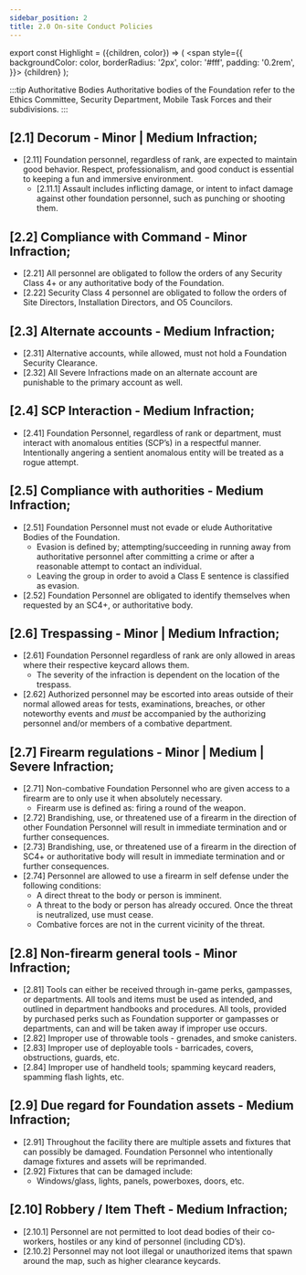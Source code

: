 ```yaml
---
sidebar_position: 2
title: 2.0 On-site Conduct Policies
---
```


export const Highlight = ({children, color}) => (
<span
style={{
      backgroundColor: color,
      borderRadius: '2px',
      color: '#fff',
      padding: '0.2rem',
    }}>
{children}
</span>
);



:::tip Authoritative Bodies
Authoritative bodies of the Foundation refer to the <Highlight color="#3d9c1a">Ethics Committee</Highlight>, <Highlight color="#7a7d80">Security Department</Highlight>, <Highlight color="#3269a8">Mobile Task Forces</Highlight> and their subdivisions.
:::

## [2.1] Decorum - <Highlight color="#403f3d">Minor</Highlight> | <Highlight color="#c29429">Medium</Highlight> Infraction;
- [2.11] Foundation personnel, regardless of rank, are expected to maintain good behavior. Respect, professionalism, and good conduct is essential to keeping a fun and immersive environment.
  - [2.11.1] Assault includes inflicting damage, or intent to infact damage against other foundation personnel, such as punching or shooting them.

## [2.2] Compliance with Command - <Highlight color="#403f3d">Minor Infraction</Highlight>;
- [2.21] All personnel are obligated to follow the orders of any Security Class 4+ or any authoritative body of the Foundation. 
- [2.22] Security Class 4 personnel are obligated to follow the orders of Site Directors, Installation Directors, and O5 Councilors. 

## [2.3] Alternate accounts - <Highlight color="#c29429">Medium Infraction</Highlight>;
- [2.31] Alternative accounts, while allowed, must not hold a Foundation Security Clearance. 
- [2.32] All Severe Infractions made on an alternate account are punishable to the primary account as well. 


## [2.4] SCP Interaction - <Highlight color="#c29429">Medium Infraction</Highlight>;
- [2.41] Foundation Personnel, regardless of rank or department, must interact with anomalous entities (SCP’s) in a respectful manner. Intentionally angering a sentient anomalous entity will be treated as a rogue attempt.

## [2.5] Compliance with authorities - <Highlight color="#c29429">Medium Infraction</Highlight>;
- [2.51]  Foundation Personnel must not evade or elude Authoritative Bodies of the Foundation.
  - Evasion is defined by; attempting/succeeding in running away from authoritative personnel after committing a crime or after a reasonable attempt to contact an individual. 
  - Leaving the group in order to avoid a Class E sentence is classified as evasion. 
- [2.52] Foundation Personnel are obligated to identify themselves when requested by an SC4+, or authoritative body. 

## [2.6] Trespassing - <Highlight color="#403f3d">Minor</Highlight> | <Highlight color="#c29429">Medium Infraction</Highlight>;
- [2.61] Foundation Personnel regardless of rank are only allowed in areas where their respective keycard allows them. 
  - The severity of the infraction is dependent on the location of the trespass.
- [2.62] Authorized personnel may be escorted into areas outside of their normal allowed areas for tests, examinations, breaches, or other noteworthy events and *must* be accompanied by the authorizing personnel and/or members of a combative department. 

## [2.7] Firearm regulations - <Highlight color="#403f3d">Minor</Highlight> | <Highlight color="#c29429">Medium</Highlight> | <Highlight color="#e05122">Severe</Highlight> Infraction;
- [2.71] Non-combative Foundation Personnel who are given access to a firearm are to only use it when absolutely necessary. 
  - Firearm use is defined as: firing a round of the weapon.
- [2.72] Brandishing, use, or threatened use of a firearm in the direction of other Foundation Personnel will result in immediate termination and or further consequences. 
- [2.73]  Brandishing, use, or threatened use of a firearm in the direction of SC4+ or authoritative body will result in immediate termination and or further consequences. 
- [2.74] Personnel are allowed to use a firearm in self defense under the following conditions: 
  - A direct threat to the body or person is imminent.
  - A threat to the body or person has already occured. Once the threat is neutralized, use must cease. 
  - Combative forces are not in the current vicinity of the threat.

## [2.8] Non-firearm general tools - <Highlight color="#403f3d">Minor Infraction</Highlight>;
- [2.81] Tools can either be received through in-game perks, gampasses, or departments. All tools and items must be used as intended, and outlined in department handbooks and procedures. All tools, provided by purchased perks such as Foundation supporter or gampasses or departments, can and will be taken away if improper use occurs.
- [2.82] Improper use of throwable tools - grenades, and smoke canisters. 
- [2.83] Improper use of deployable tools - barricades, covers, obstructions, guards, etc. 
- [2.84] Improper use of handheld tools; spamming keycard readers, spamming flash lights, etc. 

## [2.9] Due regard for Foundation assets - <Highlight color="#c29429">Medium Infraction</Highlight>;
- [2.91] Throughout the facility there are multiple assets and fixtures that can possibly be damaged. Foundation Personnel who intentionally damage fixtures and assets will be reprimanded. 
- [2.92] Fixtures that can be damaged include:
  - Windows/glass, lights, panels, powerboxes, doors, etc.

## [2.10] Robbery / Item Theft - <Highlight color="#c29429">Medium Infraction</Highlight>;
- [2.10.1] Personnel are not permitted to loot dead bodies of their co-workers, hostiles or any kind of personnel (including CD’s).
- [2.10.2] Personnel may not loot illegal or unauthorized items that spawn around the map, such as higher clearance keycards.
